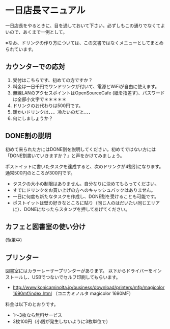 # 一日店長マニュアル

一日店長をやるときに、目を通しておいて下さい。必ずしもこの通りでなくてよいので、あくまで一例として。

※なお、ドリンクの作り方については、この文書ではなくメニューとしてまとめられています。

## カウンターでの応対

1. 受付はこちらです、初めての方ですか？
2. 料金は一日千円でワンドリンクが付いて、電源とWiFiが自由に使えます。
3. 無線LANのアクセスポイントはOpenSourceCafe (紙を指差す)、パスワードは全部小文字で＊＊＊＊＊
4. ドリンクのお代わりは500円です。
5. 暖かいドリンクは、、、冷たいのだと、、、
6. 何にしましょうか？

## DONE割の説明

初めて来られた方にはDONE割を説明してください。初めてではない方には「DONE割書いていきますか？」と声をかけてみましょう。

ポストイットに書いたタスクを達成すると、次のドリンクが4割引になります。通常500円のところが300円です。

* タスクの大小の制限はありません。自分なりに決めてもらってください。
* すでにドリンクをお買い上げの方へのキャッシュバックはありません。
* 一日に何度も新たなタスクを作成し、DONE割を受けることも可能です。
* ポストイットは壁の好きなところに貼り（同じ人のはだいたい同じエリアに）、DONEになったらスタンプを押してあげてください。

## カフェと図書室の使い分け

(執筆中)

## プリンター
図書室にはカラーレーザープリンターがあります。
以下からドライバーをインストールし、USBでつないでセルフ印刷してもらいます。

- <http://www.konicaminolta.jp/business/download/printers/mfp/magicolor1690mf/index.html> （コニカミノルタ magicolor 1690MF）

料金は以下のとおりです。

- 1〜3枚なら無料サービス
- 3枚100円（小銭が発生しないように3枚単位で）